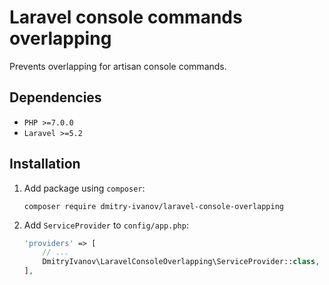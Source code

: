 # Laravel console commands overlapping

Prevents overlapping for artisan console commands.

## Dependencies
- `PHP >=7.0.0`
- `Laravel >=5.2`

## Installation

1. Add package using `composer`:
    ```shell
    composer require dmitry-ivanov/laravel-console-overlapping
    ```

2. Add `ServiceProvider` to `config/app.php`:
    ```php
    'providers' => [
        // ...
        DmitryIvanov\LaravelConsoleOverlapping\ServiceProvider::class,
    ],
    ```
